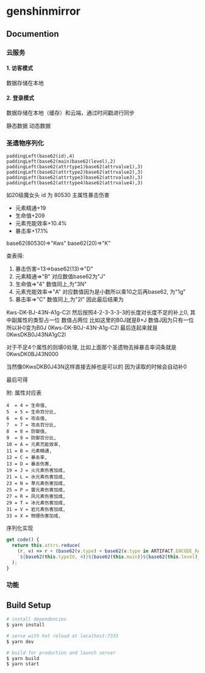 # genshinmirror

## Documention

### 云服务

#### 1. 访客模式

数据存储在本地

#### 2. 登录模式

数据存储在本地（缓存）和云端，通过时间戳进行同步

静态数据 动态数据

### 圣遗物序列化

```
paddingLeft(base62(id),4)
paddingLeft(base62(main)base62(level),2)
paddingLeft(base62(attrtype1)base62(attrvalue1),3)
paddingLeft(base62(attrtype2)base62(attrvalue2),3)
paddingLeft(base62(attrtype3)base62(attrvalue3),3)
paddingLeft(base62(attrtype4)base62(attrvalue4),3)

```

如20级魔女头 id 为 80530 主属性暴击伤害

- 元素精通+19
- 生命值+209
- 元素充能效率+10.4%
- 暴击率+17.1%

base62(80530)=>"Kws"
base62(20)=>"K"

查表得:

1. 暴击伤害=13=>base62(13)=>"D"
2. 元素精通=>"B"  对应数值base62为"J"
3. 生命值=>"4"  数值同上,为"3N"
4. 元素充能效率=>"A"  对应数值因为是小数所以乘10之后再base62, 为"1g"
5. 暴击率=>"C"  数值同上,为"2l"
因此最后结果为

Kws-DK-BJ-43N-A1g-C2l
然后按照4-2-3-3-3-3的长度对长度不足的补上0, 其中副属性的类型占一位 数值占两位 比如这里的B0J就是B+J 数值J因为只有一位所以补0变为B0J
0Kws-DK-B0J-43N-A1g-C2l
最后连起来就是
0KwsDKB0J43NA1gC2l

对于不足4个属性的则填0处理, 比如上面那个圣遗物去掉暴击率词条就是0KwsDK0BJ43N000

当然像0KwsDKB0J43N这样直接去掉也是可以的 因为读取的时候会自动补0

最后可得

附: 属性对应表

```
4  = 4 = 生命值,
5  = 5 = 生命百分比,
6  = 6 = 攻击值,
7  = 7 = 攻击百分比,
8  = 8 = 防御值,
9  = 9 = 防御百分比,
10 = A = 元素充能效率,
11 = B = 元素精通,
12 = C = 暴击率,
13 = D = 暴击伤害,
19 = J = 火元素伤害加成,
21 = L = 水元素伤害加成,
23 = N = 草元素伤害加成,
25 = P = 雷元素伤害加成,
27 = R = 风元素伤害加成,
29 = T = 冰元素伤害加成,
31 = V = 岩元素伤害加成,
33 = X = 物理伤害加成,
```

序列化实现
```ts
get code() {
  return this.attrs.reduce(
    (r, v) => r + (base62(v.type) + base62(v.type in ARTIFACT.ENCODE_RATIO ? v.value : v.value * 10, 2), 3),
    `${base62(this.typeId, 4)}${base62(this.main)}${base62(this.level)}`
  );
}
```

### 功能

## Build Setup

```bash
# install dependencies
$ yarn install

# serve with hot reload at localhost:7333
$ yarn dev

# build for production and launch server
$ yarn build
$ yarn start

```
